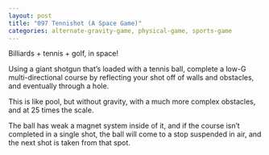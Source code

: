 ```yaml
---
layout: post
title: "097 Tennishot (A Space Game)"
categories: alternate-gravity-game, physical-game, sports-game
---
```

Billiards + tennis + golf, in space!

Using a giant shotgun that’s loaded with a tennis ball, complete a low-G multi-directional course by reflecting your shot off of walls and obstacles, and eventually through a hole.

This is like pool, but without gravity, with a much more complex obstacles, and at 25 times the scale.

The ball has weak a magnet system inside of it, and if the course isn’t completed in a single shot, the ball will come to a stop suspended in air, and the next shot is taken from that spot.